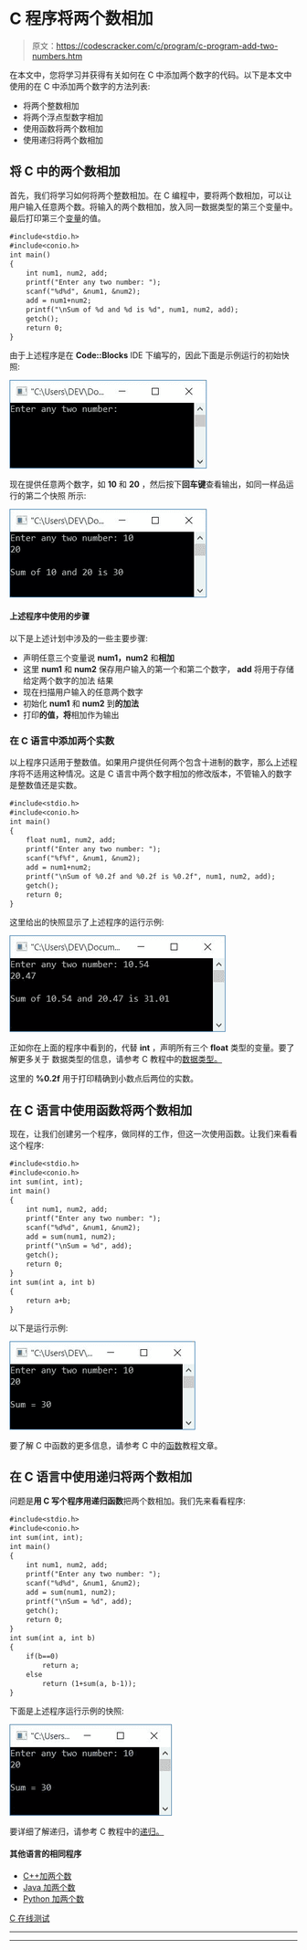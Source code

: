 # C 程序将两个数相加

> 原文：<https://codescracker.com/c/program/c-program-add-two-numbers.htm>

在本文中，您将学习并获得有关如何在 C 中添加两个数字的代码。以下是本文中使用的在 C 中添加两个数字的方法列表:

*   将两个整数相加
*   将两个浮点型数字相加
*   使用函数将两个数相加
*   使用递归将两个数相加

## 将 C 中的两个数相加

首先，我们将学习如何将两个整数相加。在 C 编程中，要将两个数相加，可以让用户输入任意两个数。将输入的两个数相加，放入同一数据类型的第三个变量中。最后打印第三个[变量](/c/c-variables.htm)的值。

```
#include<stdio.h>
#include<conio.h>
int main()
{
    int num1, num2, add;
    printf("Enter any two number: ");
    scanf("%d%d", &num1, &num2);
    add = num1+num2;
    printf("\nSum of %d and %d is %d", num1, num2, add);
    getch();
    return 0;
}
```

由于上述程序是在 **Code::Blocks** IDE 下编写的，因此下面是示例运行的初始快照:

![c program to add two numbers](img/43c5be8c7b2a150e78f9eb5bbb7a3366.png)

现在提供任意两个数字，如 **10** 和 **20** ，然后按下**回车键**查看输出，如同一样品运行的第二个快照 所示:

![add two numbers in c](img/8520b65523f5266ce3eddae2122bbee5.png)

#### 上述程序中使用的步骤

以下是上述计划中涉及的一些主要步骤:

*   声明任意三个变量说 **num1，num2** 和**相加**
*   这里 **num1** 和 **num2** 保存用户输入的第一个和第二个数字， **add** 将用于存储给定两个数字的加法 结果
*   现在扫描用户输入的任意两个数字
*   初始化 **num1** 和 **num2** 到**的加法**
*   打印**的值，将**相加作为输出

### 在 C 语言中添加两个实数

以上程序只适用于整数值。如果用户提供任何两个包含十进制的数字，那么上述程序将不适用这种情况。这是 C 语言中两个数字相加的修改版本，不管输入的数字是整数值还是实数。

```
#include<stdio.h>
#include<conio.h>
int main()
{
    float num1, num2, add;
    printf("Enter any two number: ");
    scanf("%f%f", &num1, &num2);
    add = num1+num2;
    printf("\nSum of %0.2f and %0.2f is %0.2f", num1, num2, add);
    getch();
    return 0;
}
```

这里给出的快照显示了上述程序的运行示例:

![add two real numbers in c](img/1fdbc0d11c846c0d25d361edbab30d93.png)

正如你在上面的程序中看到的，代替 **int** ，声明所有三个 **float** 类型的变量。要了解更多关于 数据类型的信息，请参考 C 教程中的[数据类型。](/c/c-data-types.htm)

这里的 **%0.2f** 用于打印精确到小数点后两位的实数。

## 在 C 语言中使用函数将两个数相加

现在，让我们创建另一个程序，做同样的工作，但这一次使用函数。让我们来看看这个程序:

```
#include<stdio.h>
#include<conio.h>
int sum(int, int);
int main()
{
    int num1, num2, add;
    printf("Enter any two number: ");
    scanf("%d%d", &num1, &num2);
    add = sum(num1, num2);
    printf("\nSum = %d", add);
    getch();
    return 0;
}
int sum(int a, int b)
{
    return a+b;
}
```

以下是运行示例:

![c program add two number using function](img/be3a8d40b73dcabafe0855185d9e9aca.png)

要了解 C 中函数的更多信息，请参考 C 中的[函数](/c/c-functions.htm)教程文章。

## 在 C 语言中使用递归将两个数相加

问题是**用 C 写个程序用递归函数**把两个数相加。我们先来看看程序:

```
#include<stdio.h>
#include<conio.h>
int sum(int, int);
int main()
{
    int num1, num2, add;
    printf("Enter any two number: ");
    scanf("%d%d", &num1, &num2);
    add = sum(num1, num2);
    printf("\nSum = %d", add);
    getch();
    return 0;
}
int sum(int a, int b)
{
    if(b==0)
        return a;
    else
        return (1+sum(a, b-1));
}
```

下面是上述程序运行示例的快照:

![add two numbers in c using recursion](img/a426cc731577454e17fa7e869433ad32.png)

要详细了解递归，请参考 C 教程中的[递归。](/c/c-recursion.htm)

#### 其他语言的相同程序

*   [C++加两个数](/cpp/program/cpp-program-add-two-numbers.htm)
*   [Java 加两个数](/java/program/java-program-add-two-numbers.htm)
*   [Python 加两个数](/python/program/python-program-add-two-numbers.htm)

[C 在线测试](/exam/showtest.php?subid=2)

* * *

* * *